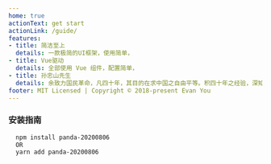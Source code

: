 ```yaml
---
home: true
actionText: get start
actionLink: /guide/
features:
- title: 简洁至上
  details: 一款极简的UI框架，使用简单，
- title: Vue驱动
  details: 全部使用 Vue 组件，配置简单，
- title: 孙忠山先生
  details: 余致力国民革命，凡四十年，其目的在求中国之自由平等。积四十年之经验，深知欲达到此目的，必须唤起民众及联合世界上以平等待我之民族，共同奋斗。
footer: MIT Licensed | Copyright © 2018-present Evan You
---
```



### 安装指南
```bash
  npm install panda-20200806
  OR
  yarn add panda-20200806
```
